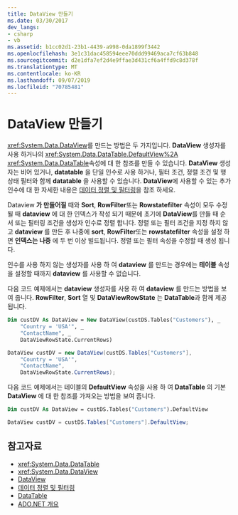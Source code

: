 ```yaml
---
title: DataView 만들기
ms.date: 03/30/2017
dev_langs:
- csharp
- vb
ms.assetid: b1cc02d1-23b1-4439-a998-0da1899f3442
ms.openlocfilehash: 3e1c31dac458594eee70ddd99469aca7cf63b848
ms.sourcegitcommit: d2e1dfa7ef2d4e9ffae3d431cf6a4ffd9c8d378f
ms.translationtype: MT
ms.contentlocale: ko-KR
ms.lasthandoff: 09/07/2019
ms.locfileid: "70785481"
---
```

# <a name="creating-a-dataview"></a>DataView 만들기
<xref:System.Data.DataView>를 만드는 방법은 두 가지입니다. **DataView** 생성자를 사용 하거나의 <xref:System.Data.DataTable.DefaultView%2A> <xref:System.Data.DataTable>속성에 대 한 참조를 만들 수 있습니다. **DataView** 생성자는 비어 있거나, **datatable** 을 단일 인수로 사용 하거나, 필터 조건, 정렬 조건 및 행 상태 필터와 함께 **datatable** 을 사용할 수 있습니다. **DataView**에 사용할 수 있는 추가 인수에 대 한 자세한 내용은 [데이터 정렬 및 필터링](sorting-and-filtering-data.md)을 참조 하세요.  
  
 Dataview **가 만들어질** 때와 **Sort**, **RowFilter**또는 **Rowstatefilter** 속성이 모두 수정 될 때 **dataview** 에 대 한 인덱스가 작성 되기 때문에 초기에 **DataView**를 만들 때 순서 또는 필터링 조건을 생성자 인수로 정렬 합니다. 정렬 또는 필터 조건을 지정 하지 않고 **dataview** 를 만든 후 나중에 **sort**, **RowFilter**또는 **rowstatefilter** 속성을 설정 하면 **인덱스는 나중** 에 두 번 이상 빌드됩니다. 정렬 또는 필터 속성을 수정할 때 생성 됩니다.  
  
 인수를 사용 하지 않는 생성자를 사용 하 여 **dataview** 를 만드는 경우에는 **테이블** 속성을 설정할 때까지 **dataview** 를 사용할 수 없습니다.  
  
 다음 코드 예제에서는 **dataview** 생성자를 사용 하 여 **dataview** 를 만드는 방법을 보여 줍니다. **RowFilter**, **Sort** 열 및 **DataViewRowState** 는 **DataTable**과 함께 제공 됩니다.  
  
```vb  
Dim custDV As DataView = New DataView(custDS.Tables("Customers"), _  
    "Country = 'USA'", _  
    "ContactName", _  
    DataViewRowState.CurrentRows)  
```  
  
```csharp  
DataView custDV = new DataView(custDS.Tables["Customers"],   
    "Country = 'USA'",   
    "ContactName",   
    DataViewRowState.CurrentRows);  
```  
  
 다음 코드 예제에서는 테이블의 **DefaultView** 속성을 사용 하 여 **DataTable** 의 기본 **DataView** 에 대 한 참조를 가져오는 방법을 보여 줍니다.  
  
```vb  
Dim custDV As DataView = custDS.Tables("Customers").DefaultView  
```  
  
```csharp  
DataView custDV = custDS.Tables["Customers"].DefaultView;  
```  
  
## <a name="see-also"></a>참고자료

- <xref:System.Data.DataTable>
- <xref:System.Data.DataView>
- [DataView](dataviews.md)
- [데이터 정렬 및 필터링](sorting-and-filtering-data.md)
- [DataTable](datatables.md)
- [ADO.NET 개요](../ado-net-overview.md)
